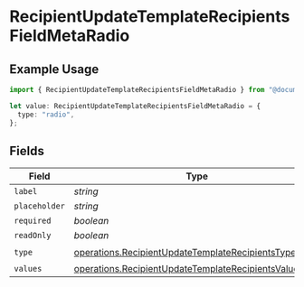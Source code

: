 # RecipientUpdateTemplateRecipientsFieldMetaRadio

## Example Usage

```typescript
import { RecipientUpdateTemplateRecipientsFieldMetaRadio } from "@documenso/sdk-typescript/models/operations";

let value: RecipientUpdateTemplateRecipientsFieldMetaRadio = {
  type: "radio",
};
```

## Fields

| Field                                                                                                                          | Type                                                                                                                           | Required                                                                                                                       | Description                                                                                                                    |
| ------------------------------------------------------------------------------------------------------------------------------ | ------------------------------------------------------------------------------------------------------------------------------ | ------------------------------------------------------------------------------------------------------------------------------ | ------------------------------------------------------------------------------------------------------------------------------ |
| `label`                                                                                                                        | *string*                                                                                                                       | :heavy_minus_sign:                                                                                                             | N/A                                                                                                                            |
| `placeholder`                                                                                                                  | *string*                                                                                                                       | :heavy_minus_sign:                                                                                                             | N/A                                                                                                                            |
| `required`                                                                                                                     | *boolean*                                                                                                                      | :heavy_minus_sign:                                                                                                             | N/A                                                                                                                            |
| `readOnly`                                                                                                                     | *boolean*                                                                                                                      | :heavy_minus_sign:                                                                                                             | N/A                                                                                                                            |
| `type`                                                                                                                         | [operations.RecipientUpdateTemplateRecipientsTypeRadio](../../models/operations/recipientupdatetemplaterecipientstyperadio.md) | :heavy_check_mark:                                                                                                             | N/A                                                                                                                            |
| `values`                                                                                                                       | [operations.RecipientUpdateTemplateRecipientsValue1](../../models/operations/recipientupdatetemplaterecipientsvalue1.md)[]     | :heavy_minus_sign:                                                                                                             | N/A                                                                                                                            |
